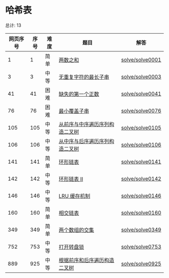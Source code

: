 # 哈希表

<!--- table -->

总计: 13

| 网页序号 | 序号 | 难度 | 题目                                                                                                                           | 解答                                  |
| -------- | ---- | ---- | ------------------------------------------------------------------------------------------------------------------------------ | ------------------------------------- |
| 1        | 1    | 简单 | [两数之和](https://leetcode-cn.com/problems/two-sum/)                                                                          | [solve/solve0001](../solve/solve0001) |
| 3        | 3    | 中等 | [无重复字符的最长子串](https://leetcode-cn.com/problems/longest-substring-without-repeating-characters/)                       | [solve/solve0003](../solve/solve0003) |
| 41       | 41   | 困难 | [缺失的第一个正数](https://leetcode-cn.com/problems/first-missing-positive/)                                                   | [solve/solve0041](../solve/solve0041) |
| 76       | 76   | 困难 | [最小覆盖子串](https://leetcode-cn.com/problems/minimum-window-substring/)                                                     | [solve/solve0076](../solve/solve0076) |
| 105      | 105  | 中等 | [从前序与中序遍历序列构造二叉树](https://leetcode-cn.com/problems/construct-binary-tree-from-preorder-and-inorder-traversal/)  | [solve/solve0105](../solve/solve0105) |
| 106      | 106  | 中等 | [从中序与后序遍历序列构造二叉树](https://leetcode-cn.com/problems/construct-binary-tree-from-inorder-and-postorder-traversal/) | [solve/solve0106](../solve/solve0106) |
| 141      | 141  | 简单 | [环形链表](https://leetcode-cn.com/problems/linked-list-cycle/)                                                                | [solve/solve0141](../solve/solve0141) |
| 142      | 142  | 中等 | [环形链表 II](https://leetcode-cn.com/problems/linked-list-cycle-ii/)                                                          | [solve/solve0142](../solve/solve0142) |
| 146      | 146  | 中等 | [LRU 缓存机制](https://leetcode-cn.com/problems/lru-cache/)                                                                    | [solve/solve0146](../solve/solve0146) |
| 160      | 160  | 简单 | [相交链表](https://leetcode-cn.com/problems/intersection-of-two-linked-lists/)                                                 | [solve/solve0160](../solve/solve0160) |
| 349      | 349  | 简单 | [两个数组的交集](https://leetcode-cn.com/problems/intersection-of-two-arrays/)                                                 | [solve/solve0349](../solve/solve0349) |
| 752      | 753  | 中等 | [打开转盘锁](https://leetcode-cn.com/problems/open-the-lock/)                                                                  | [solve/solve0753](../solve/solve0753) |
| 889      | 925  | 中等 | [根据前序和后序遍历构造二叉树](https://leetcode-cn.com/problems/construct-binary-tree-from-preorder-and-postorder-traversal/)  | [solve/solve0925](../solve/solve0925) |
